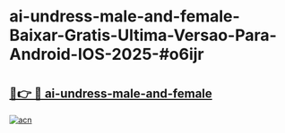 # ai-undress-male-and-female-Baixar-Gratis-Ultima-Versao-Para-Android-IOS-2025-#o6ijr

# <h2><a href="https://ainizakaria.my?title=ai-undress-male-and-female&ref=24M">🔗👉 🔴 ai-undress-male-and-female</a></h2>

[![acn](https://github.com/user-attachments/assets/0f9c940e-d8b0-45ae-aac7-cd30a18b3e1c)](https://ainizakaria.my?title=ai-undress-male-and-female&ref=24M)

